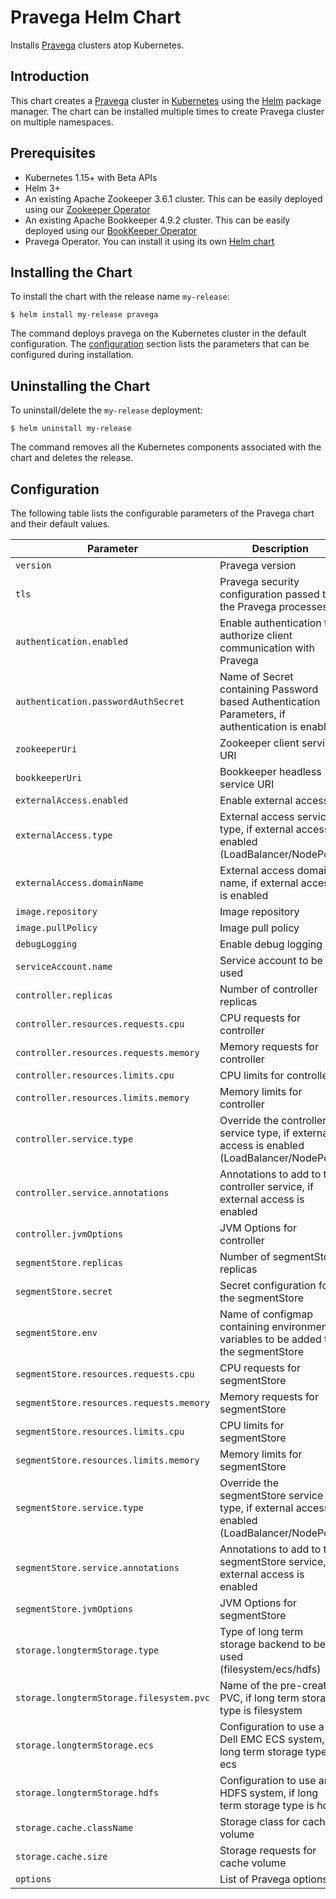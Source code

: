 # Pravega Helm Chart

Installs [Pravega](https://github.com/pravega/pravega) clusters atop Kubernetes.

## Introduction

This chart creates a [Pravega](https://github.com/pravega/pravega) cluster in [Kubernetes](http://kubernetes.io) using the [Helm](https://helm.sh) package manager. The chart can be installed multiple times to create Pravega cluster on multiple namespaces.

## Prerequisites

  - Kubernetes 1.15+ with Beta APIs
  - Helm 3+
  - An existing Apache Zookeeper 3.6.1 cluster. This can be easily deployed using our [Zookeeper Operator](https://github.com/pravega/zookeeper-operator)
  - An existing Apache Bookkeeper 4.9.2 cluster. This can be easily deployed using our [BookKeeper Operator](https://github.com/pravega/bookkeeper-operator)
  - Pravega Operator. You can install it using its own [Helm chart](https://github.com/pravega/pravega-operator/tree/master/charts/pravega-operator)

## Installing the Chart

To install the chart with the release name `my-release`:

```
$ helm install my-release pravega
```

The command deploys pravega on the Kubernetes cluster in the default configuration. The [configuration](#configuration) section lists the parameters that can be configured during installation.

## Uninstalling the Chart

To uninstall/delete the `my-release` deployment:

```
$ helm uninstall my-release
```

The command removes all the Kubernetes components associated with the chart and deletes the release.

## Configuration

The following table lists the configurable parameters of the Pravega chart and their default values.

| Parameter | Description | Default |
| ----- | ----------- | ------ |
| `version` | Pravega version | `0.7.0` |
| `tls` | Pravega security configuration passed to the Pravega processes | `{}` |
| `authentication.enabled` | Enable authentication to authorize client communication with Pravega | `false` |
| `authentication.passwordAuthSecret` | Name of Secret containing Password based Authentication Parameters, if authentication is enabled | |
| `zookeeperUri` | Zookeeper client service URI | `zookeeper-client:2181` |
| `bookkeeperUri` | Bookkeeper headless service URI | `bookkeeper-bookie-headless:3181` |
| `externalAccess.enabled` | Enable external access | `false` |
| `externalAccess.type` | External access service type, if external access is enabled (LoadBalancer/NodePort) | `LoadBalancer` |
| `externalAccess.domainName` | External access domain name, if external access is enabled  | |
| `image.repository` | Image repository | `pravega/pravega` |
| `image.pullPolicy` | Image pull policy | `IfNotPresent` |
| `debugLogging` | Enable debug logging | `false` |
| `serviceAccount.name` | Service account to be used | `pravega-components` |
| `controller.replicas` | Number of controller replicas | `1` |
| `controller.resources.requests.cpu` | CPU requests for controller | `500m` |
| `controller.resources.requests.memory` | Memory requests for controller | `1Gi` |
| `controller.resources.limits.cpu` | CPU limits for controller | `1000m` |
| `controller.resources.limits.memory` | Memory limits for controller | `2Gi` |
| `controller.service.type` | Override the controller service type, if external access is enabled (LoadBalancer/NodePort) | |
| `controller.service.annotations` | Annotations to add to the controller service, if external access is enabled | `{}` |
| `controller.jvmOptions` | JVM Options for controller | `["-Xmx2g", "-XX:MaxDirectMemorySize=2g"]` |
| `segmentStore.replicas` | Number of segmentStore replicas | `1` |
| `segmentStore.secret` | Secret configuration for the segmentStore | `{}` |
| `segmentStore.env` | Name of configmap containing environment variables to be added to the segmentStore | |
| `segmentStore.resources.requests.cpu` | CPU requests for segmentStore | `1000m` |
| `segmentStore.resources.requests.memory` | Memory requests for segmentStore | `4Gi` |
| `segmentStore.resources.limits.cpu` | CPU limits for segmentStore | `2000m` |
| `segmentStore.resources.limits.memory` | Memory limits for segmentStore | `4Gi` |
| `segmentStore.service.type` | Override the segmentStore service type, if external access is enabled (LoadBalancer/NodePort) | |
| `segmentStore.service.annotations` | Annotations to add to the segmentStore service, if external access is enabled | `{}` |
| `segmentStore.jvmOptions` | JVM Options for segmentStore | `[]` |
| `storage.longtermStorage.type` | Type of long term storage backend to be used (filesystem/ecs/hdfs) | `filesystem` |
| `storage.longtermStorage.filesystem.pvc` | Name of the pre-created PVC, if long term storage type is filesystem | `pravega-tier2` |
| `storage.longtermStorage.ecs` | Configuration to use a Dell EMC ECS system, if long term storage type is ecs | `{}` |
| `storage.longtermStorage.hdfs` | Configuration to use an HDFS system, if long term storage type is hdfs | `{}` |
| `storage.cache.className` | Storage class for cache volume | `standard` |
| `storage.cache.size` | Storage requests for cache volume | `20Gi` |
| `options` | List of Pravega options | |
